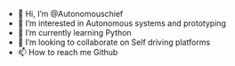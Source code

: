 - 👋 Hi, I’m @Autonomouschief
- 👀 I’m interested in Autonomous systems and prototyping
- 🌱 I’m currently learning Python
- 💞️ I’m looking to collaborate on Self driving platforms
- 📫 How to reach me Github

<!---
Autonomouschief/Autonomouschief is a ✨ special ✨ repository because its `README.md` (this file) appears on your GitHub profile.
You can click the Preview link to take a look at your changes.
--->
